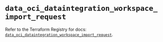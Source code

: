 # `data_oci_dataintegration_workspace_import_request`

Refer to the Terraform Registry for docs: [`data_oci_dataintegration_workspace_import_request`](https://registry.terraform.io/providers/hashicorp/oci/7.19.0/docs/data-sources/dataintegration_workspace_import_request).
